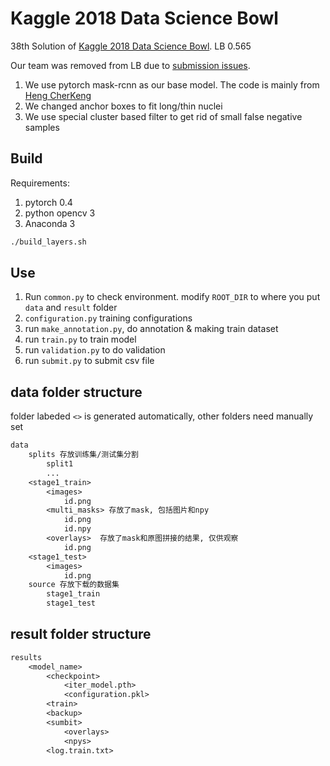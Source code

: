 # Kaggle 2018 Data Science Bowl

38th Solution of [Kaggle 2018 Data Science Bowl](https://www.kaggle.com/c/data-science-bowl-2018). LB 0.565  

Our team was removed from LB due to [submission issues](https://www.kaggle.com/c/data-science-bowl-2018/discussion/55062#latest-318477).

1. We use pytorch mask-rcnn as our base model. The code is mainly from [Heng CherKeng](https://www.kaggle.com/c/data-science-bowl-2018/discussion/49692#latest-315307)
2. We changed anchor boxes to fit long/thin nuclei
3. We use special cluster based filter to get rid of small false negative samples


## Build
Requirements:
1. pytorch 0.4
2. python opencv 3
3. Anaconda 3

```bash
./build_layers.sh
```

## Use
1. Run `common.py` to check environment. modify `ROOT_DIR` to where you put `data` and `result` folder
2. `configuration.py` training configurations
3. run `make_annotation.py`, do annotation & making train dataset
4. run `train.py` to train model
5. run `validation.py` to do validation
6. run `submit.py` to submit csv file

## data folder structure
folder labeded `<>` is generated automatically, other folders need manually set
```txt
data
    splits 存放训练集/测试集分割
        split1
        ...
    <stage1_train>
        <images>
            id.png
        <multi_masks> 存放了mask, 包括图片和npy
            id.png
            id.npy
        <overlays>  存放了mask和原图拼接的结果, 仅供观察
            id.png
    <stage1_test>
        <images>
            id.png
    source 存放下载的数据集
        stage1_train
        stage1_test
```

## result folder structure

```txt
results
    <model_name>
        <checkpoint>
            <iter_model.pth>
            <configuration.pkl>
        <train>
        <backup>
        <sumbit>
            <overlays>
            <npys>
        <log.train.txt>
```
